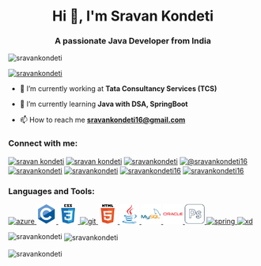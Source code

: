 <h1 align="center">Hi 👋, I'm Sravan Kondeti</h1>
<h3 align="center">A passionate Java Developer from India</h3>

<p align="left"> <img src="https://komarev.com/ghpvc/?username=sravankondeti&label=Profile%20views&color=0e75b6&style=flat" alt="sravankondeti" /> </p>

<p align="left"> <a href="https://github.com/ryo-ma/github-profile-trophy"><img src="https://github-profile-trophy.vercel.app/?username=sravankondeti" alt="sravankondeti" /></a> </p>

- 🔭 I’m currently working at **Tata Consultancy Services (TCS)**

- 🌱 I’m currently learning **Java with DSA, SpringBoot**

- 📫 How to reach me **sravankondeti16@gmail.com**

<h3 align="left">Connect with me:</h3>
<p align="left">
<a href="https://linkedin.com/in/sravan kondeti" target="blank"><img align="center" src="https://raw.githubusercontent.com/rahuldkjain/github-profile-readme-generator/master/src/images/icons/Social/linked-in-alt.svg" alt="sravan kondeti" height="30" width="40" /></a>
<a href="https://stackoverflow.com/users/sravan kondeti" target="blank"><img align="center" src="https://raw.githubusercontent.com/rahuldkjain/github-profile-readme-generator/master/src/images/icons/Social/stack-overflow.svg" alt="sravan kondeti" height="30" width="40" /></a>
<a href="https://www.codechef.com/users/sravankondeti" target="blank"><img align="center" src="https://cdn.jsdelivr.net/npm/simple-icons@3.1.0/icons/codechef.svg" alt="sravankondeti" height="30" width="40" /></a>
<a href="https://www.hackerrank.com/@sravankondeti16" target="blank"><img align="center" src="https://raw.githubusercontent.com/rahuldkjain/github-profile-readme-generator/master/src/images/icons/Social/hackerrank.svg" alt="@sravankondeti16" height="30" width="40" /></a>
<a href="https://codeforces.com/profile/sravankondeti" target="blank"><img align="center" src="https://raw.githubusercontent.com/rahuldkjain/github-profile-readme-generator/master/src/images/icons/Social/codeforces.svg" alt="sravankondeti" height="30" width="40" /></a>
<a href="https://www.leetcode.com/sravankondeti" target="blank"><img align="center" src="https://raw.githubusercontent.com/rahuldkjain/github-profile-readme-generator/master/src/images/icons/Social/leet-code.svg" alt="sravankondeti" height="30" width="40" /></a>
<a href="https://www.hackerearth.com/sravankondeti16" target="blank"><img align="center" src="https://raw.githubusercontent.com/rahuldkjain/github-profile-readme-generator/master/src/images/icons/Social/hackerearth.svg" alt="sravankondeti16" height="30" width="40" /></a>
<a href="https://auth.geeksforgeeks.org/user/sravankondeti16" target="blank"><img align="center" src="https://raw.githubusercontent.com/rahuldkjain/github-profile-readme-generator/master/src/images/icons/Social/geeks-for-geeks.svg" alt="sravankondeti16" height="30" width="40" /></a>
</p>

<h3 align="left">Languages and Tools:</h3>
<p align="left">
<a href="https://azure.microsoft.com/en-in/" target="_blank" rel="noreferrer"> <img src="https://www.vectorlogo.zone/logos/microsoft_azure/microsoft_azure-icon.svg" alt="azure" width="40" height="40"/> </a> 
<a href="https://www.cprogramming.com/" target="_blank" rel="noreferrer"> <img src="https://raw.githubusercontent.com/devicons/devicon/master/icons/c/c-original.svg" alt="c" width="40" height="40"/> </a> 
<a href="https://www.w3schools.com/css/" target="_blank" rel="noreferrer"> <img src="https://raw.githubusercontent.com/devicons/devicon/master/icons/css3/css3-original-wordmark.svg" alt="css3" width="40" height="40"/> </a> 
<a href="https://git-scm.com/" target="_blank" rel="noreferrer"> <img src="https://www.vectorlogo.zone/logos/git-scm/git-scm-icon.svg" alt="git" width="40" height="40"/> </a> 
<a href="https://www.w3.org/html/" target="_blank" rel="noreferrer"> <img src="https://raw.githubusercontent.com/devicons/devicon/master/icons/html5/html5-original-wordmark.svg" alt="html5" width="40" height="40"/> </a> 
<a href="https://www.java.com" target="_blank" rel="noreferrer"> <img src="https://raw.githubusercontent.com/devicons/devicon/master/icons/java/java-original.svg" alt="java" width="40" height="40"/> </a> <a href="https://www.mysql.com/" target="_blank" rel="noreferrer"> <img src="https://raw.githubusercontent.com/devicons/devicon/master/icons/mysql/mysql-original-wordmark.svg" alt="mysql" width="40" height="40"/> </a> 
<a href="https://www.oracle.com/" target="_blank" rel="noreferrer"> <img src="https://raw.githubusercontent.com/devicons/devicon/master/icons/oracle/oracle-original.svg" alt="oracle" width="40" height="40"/> </a> 
<a href="https://www.photoshop.com/en" target="_blank" rel="noreferrer"> <img src="https://raw.githubusercontent.com/devicons/devicon/master/icons/photoshop/photoshop-line.svg" alt="photoshop" width="40" height="40"/> </a>
<a href="https://spring.io/" target="_blank" rel="noreferrer"> <img src="https://www.vectorlogo.zone/logos/springio/springio-icon.svg" alt="spring" width="40" height="40"/> </a> 
<a href="https://www.adobe.com/products/xd.html" target="_blank" rel="noreferrer"> <img src="https://cdn.worldvectorlogo.com/logos/adobe-xd.svg" alt="xd" width="40" height="40"/> </a> </p>

<p><img align="left" src="https://github-readme-stats.vercel.app/api/top-langs?username=sravankondeti&show_icons=true&locale=en&layout=compact" alt="sravankondeti" /></p>

<p>&nbsp;<img align="center" src="https://github-readme-stats.vercel.app/api?username=sravankondeti&show_icons=true&locale=en" alt="sravankondeti" /></p>

<p><img align="center" src="https://github-readme-streak-stats.herokuapp.com/?user=sravankondeti&" alt="sravankondeti" /></p>
